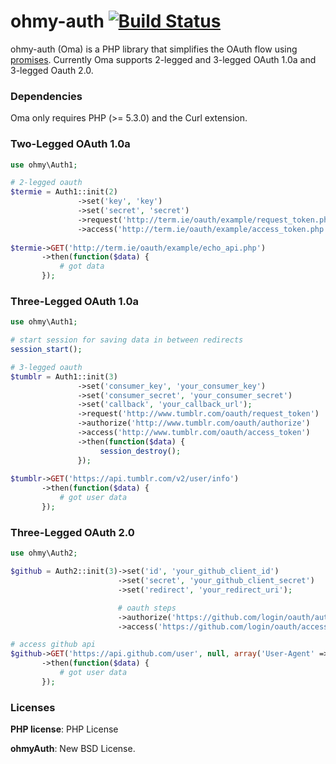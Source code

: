 ohmy-auth [![Build Status](https://travis-ci.org/sudocode/ohmy-auth.png?branch=master)](https://travis-ci.org/sudocode/ohmy-auth)
========

ohmy-auth (Oma) is a PHP library that simplifies the OAuth flow using [promises](http://en.wikipedia.org/wiki/Futures_and_promises). Currently Oma supports 2-legged and 3-legged OAuth 1.0a and 3-legged Oauth 2.0.

### Dependencies

Oma only requires PHP (>= 5.3.0) and the Curl extension.

### Two-Legged OAuth 1.0a 

```php
use ohmy\Auth1;

# 2-legged oauth
$termie = Auth1::init(2)
               ->set('key', 'key')
               ->set('secret', 'secret')
               ->request('http://term.ie/oauth/example/request_token.php')
               ->access('http://term.ie/oauth/example/access_token.php');
               
$termie->GET('http://term.ie/oauth/example/echo_api.php')
       ->then(function($data) {
           # got data
       });
```

### Three-Legged OAuth 1.0a

```php
use ohmy\Auth1;

# start session for saving data in between redirects
session_start();

# 3-legged oauth
$tumblr = Auth1::init(3)
               ->set('consumer_key', 'your_consumer_key')
               ->set('consumer_secret', 'your_consumer_secret')
               ->set('callback', 'your_callback_url');
               ->request('http://www.tumblr.com/oauth/request_token')
               ->authorize('http://www.tumblr.com/oauth/authorize')
               ->access('http://www.tumblr.com/oauth/access_token') 
               ->then(function($data) {
                    session_destroy();
               });
                 
$tumblr->GET('https://api.tumblr.com/v2/user/info')
       ->then(function($data) {
           # got user data
       });
```

### Three-Legged OAuth 2.0

```php
use ohmy\Auth2;

$github = Auth2::init(3)->set('id', 'your_github_client_id')
                        ->set('secret', 'your_github_client_secret')
                        ->set('redirect', 'your_redirect_uri');

                        # oauth steps
                        ->authorize('https://github.com/login/oauth/authorize')
                        ->access('https://github.com/login/oauth/access_token');

# access github api
$github->GET('https://api.github.com/user', null, array('User-Agent' => 'ohmy-auth'))
       ->then(function($data) {
           # got user data
       });
```

### Licenses

__PHP license__: PHP License

__ohmyAuth__: New BSD License.
